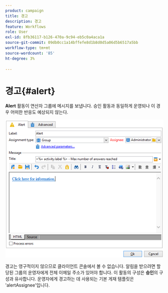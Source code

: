 ```yaml
---
product: campaign
title: 경고
description: 경고
feature: Workflows
role: User
exl-id: 8fb36117-b126-470a-9c94-eb5c0a4aca1a
source-git-commit: 09db0cc1a14bffefe8d1b8d0d5a06d5b6517a5bb
workflow-type: tm+mt
source-wordcount: '85'
ht-degree: 3%

---
```


# 경고{#alert}



**Alert** 활동이 연산자 그룹에 메시지를 보냅니다. 승인 활동과 동일하게 운영되나 이 경우 어떠한 반응도 예상되지 않는다.

![](assets/edit_alerte.png)

경고는 영구적이지 않으므로 클라이언트 콘솔에서 볼 수 없습니다. 알림을 받으려면 할당된 그룹의 운영자에게 전체 이메일 주소가 있어야 합니다. 이 활동의 구성은 **승인**&#x200B;의 구성과 유사합니다. 운영자에게 경고하는 데 사용되는 기본 게재 템플릿은 &#39;alertAssignee&#39;입니다.
